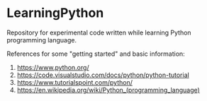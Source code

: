 # LearningPython
Repository for experimental code written while learning Python programming language.
				
References for some "getting started" and basic information:	
1. https://www.python.org/	
2. https://code.visualstudio.com/docs/python/python-tutorial	
3. https://www.tutorialspoint.com/python/	
4. https://en.wikipedia.org/wiki/Python_(programming_language)		
